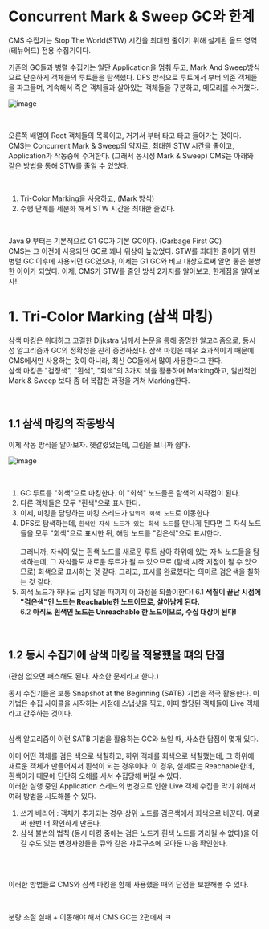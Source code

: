 # Concurrent Mark & Sweep GC와 한계
CMS 수집기는 Stop The World(STW) 시간을 최대한 줄이기 위해 설계된 올드 영역 (테뉴어드) 전용 수집기이다. <br>

기존의 GC들과 병렬 수집기는 일단 Application을 멈춰 두고, Mark And Sweep방식으로 단순하게 객체들의 루트들을 탐색했다. DFS 방식으로 루트에서 부터 의존 객체들을 파고들며, 계속해서 죽은 객체들과 살아있는 객체들을 구분하고, 메모리를 수거했다. <br>


![image](https://github.com/10000-Bagger/free-topic-study/assets/71186266/4e0a0814-a2ab-46e7-b325-ddaad55274c0)


<br>

오른쪽 배열이 Root 객체들의 목록이고, 거기서 부터 타고 타고 들어가는 것이다. <br>
CMS는 Concurrent Mark & Sweep의 약자로, 최대한 STW 시간을 줄이고, Application가 작동중에 수거한다. (그래서 동시성 Mark & Sweep) CMS는 아래와 같은 방법을 통해 STW를 줄일 수 었었다. 

<br>

1. Tri-Color Marking을 사용하고, (Mark 방식)
2. 수행 단계를 세분화 해서 STW 시간을 최대한 줄였다.


<br>

Java 9 부터는 기본적으로 G1 GC가 기본 GC이다. (Garbage First GC) <br> 
CMS는 그 이전에 사용되던 GC로 꽤나 위상이 높았었다. STW를 최대한 줄이기 위한 병렬 GC 이후에 사용되던 GC였으나, 이제는 G1 GC와 비교 대상으로써 알면 좋은 불쌍한 아이가 되었다. 이제, CMS가 STW를 줄인 방식 2가지를 알아보고, 한계점을 알아보자! <br>


# 1. Tri-Color Marking (삼색 마킹)
삼색 마킹은 위대하고 고결한 Dijkstra 님께서 논문을 통해 증명한 알고리즘으로, 동시성 알고리즘과 GC의 정확성을 친히 증명하셨다. 삼색 마킹은 매우 효과적이기 때문에 CMS에서만 사용하는 것이 아니라, 최신 GC들에서 많이 사용한다고 한다. <Br>
삼색 마킹은 "검정색", "흰색", "회색"의 3가지 색을 활용하며 Marking하고, 일반적인 Mark & Sweep 보다 좀 더 복잡한 과정을 거쳐 Marking한다. 


<br>

## 1.1 삼색 마킹의 작동방식

이제 작동 방식을 알아보자. 헷갈렸었는데, 그림을 보니까 쉽다. <br>

![image](https://github.com/10000-Bagger/free-topic-study/assets/71186266/6139c68b-68c3-4395-b29c-c365557ce153)

<br>

1. GC 루트를 "회색"으로 마킹한다. 이 "회색" 노드들은 탐색의 시작점이 된다.
2. 다른 객체들은 모두 "흰색"으로 표시한다.
3. 이제, 마킹을 담당하는 마킹 스레드가 `임의의 회색 노드`로 이동한다.
4. DFS로 탐색하는데, `흰색인 자식 노드가 있는 회색 노드`를 만나게 된다면 그 자식 노드들을 모두 "회색"으로 표시한 뒤, 해당 노드를 "검은색"으로 표시한다. <br> <br> 그러니까, 자식이 있는 흰색 노드를 새로운 루트 삼아 하위에 있는 자식 노드들을 탐색하는데, 그 자식들도 새로운 루트가 될 수 있으므로 (탐색 시작 지점이 될 수 있으므로) 회색으로 표시하는 것 같다. 그리고, 표시를 완료했다는 의미로 검은색을 칠하는 것 같다.
5. 회색 노드가 하나도 남지 않을 때까지 이 과정을 되풀이한다!
6.1 **색칠이 끝난 시점에 "검은색"인 노드는 Reachable한 노드이므로, 살아남게 된다.**  
6.2 **아직도 흰색인 노드는 Unreachable 한 노드이므로, 수집 대상이 된다!**

<br>

## 1.2 동시 수집기에 삼색 마킹을 적용했을 떄의 단점
(관심 없으면 패스해도 된다. 사소한 문제라고 한다.) <br>

동시 수집기들은 보통 Snapshot at the Beginning (SATB) 기법을 적극 활용한다. 이 기법은 수집 사이클을 시작하는 시점에 스냅샷을 찍고, 이때 할당된 객체들이 Live 객체라고 간주하는 것이다. <br> <br>

삼색 알고리즘이 이런 SATB 기법을 활용하는 GC와 쓰일 때, 사소한 담점이 몇개 있다. <br>

이미 어떤 객체를 검은 색으로 색칠하고, 하위 객체를 회색으로 색칠했는데, 그 하위에 새로운 객체가 만들어져서 흰색이 되는 경우이다. 이 경우, 실제로는 Reachable한데, 흰색이기 때문에 단단히 오해를 사서 수집당해 버릴 수 있다. <br>
이러한 실행 중인 Application 스레드의 변경으로 인한 Live 객체 수집을 막기 위해서 여러 방법을 시도해볼 수 있다.

1. 쓰기 배리어 : 객체가 추가되는 경우 상위 노드를 검은색에서 회색으로 바꾼다. 이로써 한번 더 확인하게 만든다.
2. 삼색 불번의 법칙 (동시 마킹 중에는 검은 노드가 흰색 노드를 가리킬 수 없다)을 어길 수도 있는 변경사항들을 큐와 같은 자료구조에 모아둔 다음 확인한다. 

<br> <br>

이러한 방법들로 CMS와 삼색 마킹을 함께 사용했을 때의 단점을 보완해볼 수 있다.


<br> 

분량 조절 실패 + 이동해야 해서 CMS GC는 2편에서 ㅋ
